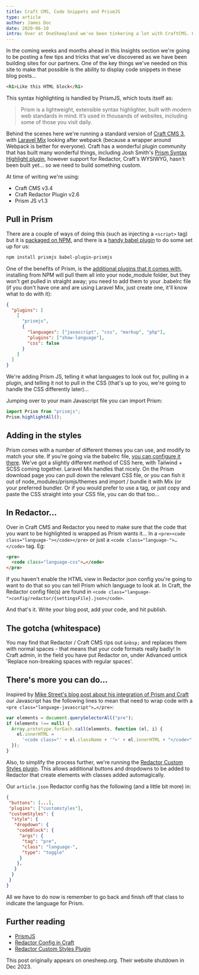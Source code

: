 ```yaml
---
title: Craft CMS, Code Snippets and PrismJS
type: article
author: James Doc
date: 2020-06-10
intro: Over at OneSheepland we've been tinkering a lot with CraftCMS. One of the recent challenges was to output code snippets from a Redactor text field…
---
```


In the coming weeks and months ahead in this Insights section we're going to be posting a few tips and tricks that we've discovered as we have been building sites for our partners. One of the key things we've needed on this site to make that possible is the ability to display code snippets in these blog posts…

```html
<h1>Like this HTML block</h1>
```

This syntax highlighting is handled by PrismJS, which touts itself as:

> Prism is a lightweight, extensible syntax highlighter, built with modern web standards in mind. It’s used in thousands of websites, including some of those you visit daily.

Behind the scenes here we're running a standard version of [Craft CMS 3](https://craftcms.com/), with [Laravel Mix](https://laravel-mix.com/) looking after webpack (because a wrapper around Webpack is better for everyone). Craft has a wonderful plugin community that has built many wonderful things, including Josh Smith's [Prism Syntax Highlight plugin](https://github.com/thejoshsmith/craft-prism-syntax-highlighting), however support for Redactor, Craft's WYSIWYG, hasn't been built yet… so we need to build something custom.

At time of writing we're using:

- Craft CMS v3.4
- Craft Redactor Plugin v2.6
- Prism JS v1.3

## Pull in Prism

There are a couple of ways of doing this (such as injecting a `<script>` tag) but it is [packaged on NPM](https://www.npmjs.com/package/prismjs), and there is a [handy babel plugin](https://github.com/mAAdhaTTah/babel-plugin-prismjs) to do some set up for us:

```bash
npm install prismjs babel-plugin-prismjs
```

One of the benefits of Prism, is the [additional plugins that it comes with](https://prismjs.com/#plugins), installing from NPM will pull them all into your node_module folder, but they won't get pulled in straight away; you need to add them to your .babelrc file (if you don't have one and are using Laravel Mix, just create one, it'll know what to do with it):

```json
{
  "plugins": [
    [
      "prismjs",
      {
        "languages": ["javascript", "css", "markup", "php"],
        "plugins": ["show-language"],
        "css": false
      }
    ]
  ]
}
```

We're adding Prism JS, telling it what languages to look out for, pulling in a plugin, and telling it not to pull in the CSS (that's up to you, we're going to handle the CSS differently later)…

Jumping over to your main Javascript file you can import Prism:

```javascript
import Prism from "prismjs";
Prism.highlightAll();
```

## Adding in the styles

Prism comes with a number of different themes you can use, and modify to match your site. If you're going via the babelrc file, [you can configure it there](https://github.com/mAAdhaTTah/babel-plugin-prismjs#configuring-the-plugin). We've got a slightly different method of CSS here, with Tailwind + SCSS coming together. Laravel Mix handles that nicely. On the Prism download page you can pull down the relevant CSS file, or you can fish it out of node_modules/prismjs/themes and import / bundle it with Mix (or your preferred bundler. Or if you would prefer to use a <link> tag, or just copy and paste the CSS straight into your CSS file, you can do that too…

## In Redactor…

Over in Craft CMS and Redactor you need to make sure that the code that you want to be highlighted is wrapped as Prism wants it… In a `<pre><code class="language-"></code></pre>` or just a `<code class="language-">…</code>` tag. Eg:

```html
<pre>
  <code class="language-css">…</code>
</pre>
```

If you haven't enable the HTML view in Redactor json config you're going to want to do that so you can tell Prism which language to look at. In Craft, the Redactor config file(s) are found in `<code class="language-">config/redactor/{settingsFile}.json</code>`.

And that's it. Write your blog post, add your code, and hit publish.

## The gotcha (whitespace)

You may find that Redactor / Craft CMS rips out `&nbsp;` and replaces them with normal spaces - that means that your code formats really badly! In Craft admin, in the field you have put Redactor on, under Advanced untick 'Replace non-breaking spaces with regular spaces'.

## There's more you can do…

Inspired by [Mike Street's blog post about his integration of Prism and Craft](https://www.mikestreety.co.uk/blog/making-craft-cms-work-with-prism-js-using-pre-and-code-blocks) our Javascript has the following lines to mean that need to wrap code with a `<pre class="language-javascript">…</pre>`:

```js
var elements = document.querySelectorAll("pre");
if (elements !== null) {
  Array.prototype.forEach.call(elements, function (el, i) {
    el.innerHTML =
      '<code class="' + el.className + '">' + el.innerHTML + "</code>";
  });
}
```

Also, to simplify the process further, we're running the [Redactor Custom Styles plugin](https://github.com/carlcs/craft-redactorcustomstyles). This allows additional buttons and dropdowns to be added to Redactor that create elements with classes added automagically.

Our `article.json` Redactor config has the following (and a little bit more) in:

```json
{
 "buttons": [...],
 "plugins": ["customstyles"],
 "customStyles": {
  "style": {
   "dropdown": {
    "codeBlock": {
     "args": {
      "tag": "pre",
      "class": "language-",
      "type": "toggle"
     }
    },
   }
  }
 }
}
```

All we have to do now is remember to go back and finish off that class to indicate the language for Prism.

## Further reading

- [PrismJS](https://prismjs.com/#basic-usage)
- [Redactor Config in Craft](https://github.com/craftcms/redactor#redactor)
- [Redactor Custom Styles Plugin](https://github.com/carlcs/craft-redactorcustomstyles)

<aside class="boxedMessage boxedMessage--info">
  <p>This post originally appears on onesheep.org. Their website shutdown in Dec 2023.</p>
</aside>
